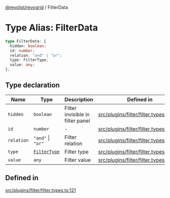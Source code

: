 [@revolist/revogrid](README.md) / FilterData

# Type Alias: FilterData

```ts
type FilterData: {
  hidden: boolean;
  id: number;
  relation: "and" | "or";
  type: FilterType;
  value: any;
};
```

## Type declaration

| Name | Type | Description | Defined in |
| ------ | ------ | ------ | ------ |
| `hidden` | `boolean` | Filter invisible in filter panel | [src/plugins/filter/filter.types.ts:134](https://github.com/revolist/revogrid/blob/13653d8ee505d63a363463d1b61354eec56320a1/src/plugins/filter/filter.types.ts#L134) |
| `id` | `number` | - | [src/plugins/filter/filter.types.ts:122](https://github.com/revolist/revogrid/blob/13653d8ee505d63a363463d1b61354eec56320a1/src/plugins/filter/filter.types.ts#L122) |
| `relation` | `"and"` \| `"or"` | Filter relation | [src/plugins/filter/filter.types.ts:138](https://github.com/revolist/revogrid/blob/13653d8ee505d63a363463d1b61354eec56320a1/src/plugins/filter/filter.types.ts#L138) |
| `type` | [`FilterType`](TypeAlias.FilterType.md) | Filter type | [src/plugins/filter/filter.types.ts:126](https://github.com/revolist/revogrid/blob/13653d8ee505d63a363463d1b61354eec56320a1/src/plugins/filter/filter.types.ts#L126) |
| `value` | `any` | Filter value | [src/plugins/filter/filter.types.ts:130](https://github.com/revolist/revogrid/blob/13653d8ee505d63a363463d1b61354eec56320a1/src/plugins/filter/filter.types.ts#L130) |

## Defined in

[src/plugins/filter/filter.types.ts:121](https://github.com/revolist/revogrid/blob/13653d8ee505d63a363463d1b61354eec56320a1/src/plugins/filter/filter.types.ts#L121)
